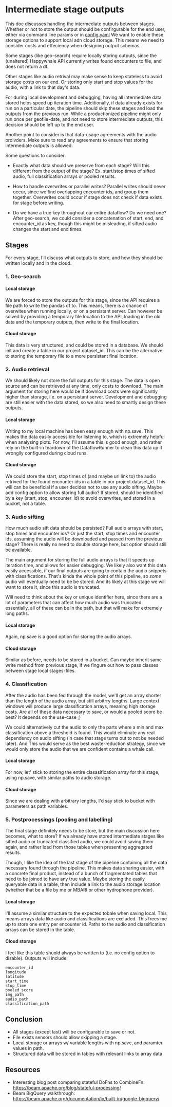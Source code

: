 # Intermediate stage outputs

This doc discusses handling the intermediate outputs between stages. 
Whether or not to store the output should be confirgurable for the end user, either via command line params or in [config.yaml](../../src/config/common.yaml)
We want to enable these storage options to support local adn cloud storage. 
This means we need to consider costs and effeciency when designing output schemas. 

Some stages (like geo-search) require locally storing outputs, since the (unaltered) Happywhale API currently writes found encounters to file, and does not return a df.  <!-- TODO open an PR in happywhale to return df instead of saving to file -->

Other stages like audio retrival may make sense to keep stateless to avoid storage costs on our end. 
Or storing only start and stop values for the audio, with a link to that day's data. 


For during local development and debugging, having all intermediate data stored helps speed up iteration time.
Additionally, if data already exists for run on a particular date, the pipeline should skip these stages and load the outputs from the previous run. 
While a productionized pipeline might only run once per geofile-date, and not need to store intermediate outputs, this decision should be left up to the end user.

Another point to consider is that data-usage agreements with the audio proivders.
Make sure to read any agreements to ensure that storing intermediate outputs is allowed.
<!-- TODO build document for keeping track of hydrophone data usage agreements. -->


Some questions to consider:
- Exactly what data should we preserve from each stage? Will this different from the output of the stage?
Ex. start/stop times of sifted audio, full classification arrays or pooled results.

- How to handle overwrites or parallel writes? Parallel writes should never occur, since we find overlapping encounter ids, and group them together. Overwrites could occur if stage does not check if data exists for stage before writing.
<!-- TODO add unit test for parallel writes -->

- Do we have a true key throughout our entire dataflow? Do we need one? After geo-search, we could consider a concatenation of start, end, and encounter_id as key, though this might be misleading, if sifted audio changes the start and end times. 

## Stages
For every stage, I'll discuss what outputs to store, and how they should be written locally and in the cloud.

### 1. Geo-search
#### Local storage
We are forced to store the outputs for this stage, since the API requires a file path to write the pandas df to. 
This means, there is a chance of overwites when running locally, or on a persistant server.
Can however be solved by providing a temporary file location to the API, loading in the old data and the temporary outputs, then write to the final location.  

#### Cloud storage
This data is very structured, and could be stored in a database.
We should init and create a table in our project.dataset_id. 
This can be the alternative to storing the temporary file to a more persistant final location.


### 2. Audio retrieval
We should likely not store the full outputs for this stage.
The data is open source and can be retrieved at any time, only costs to download.
The main argument for storing here would be if download costs were significantly higher than storage, i.e. on a persistant server.
Development and debugging are still easier with the data stored, so we also need to smartly design these outputs. 

#### Local storage
Writing to my local machine has been easy enough with np.save. 
This makes the data easily accessible for listening to, which is extremely helpful when analysing plots. 
For now, I'll assume this is good enough, and rather rely on the built-in teardown of the DataflowRunner to clean this data up if wronglly configured during cloud runs. 

#### Cloud storage
We could store the start, stop times of (and maybe url link to) the audio retrived for the found encounter ids in a table in our project.dataset_id.
This will can be beneficial if a user decides not to use any audio sifting. 
Maybe add config option to allow storing full audio? 
If stored, should be identified by a key (start, stop, encounter_id) to avoid overwrites, and stored in a bucket, not a table.

### 3. Audio sifting
How much audio sift data should be persisted? 
Full audio arrays with start, stop times and encounter ids? 
Or just the start, stop times and encounter ids, assuming the audio will be downloaded and passed from the previous stage?
There is really no need to double storage here, but option should still be available. 

The main argument for storing the full audio arrays is that it speeds up iteration time, and allows for easier debugging.
We likely also want this data easily accessible, if our final outputs are going to contain the audio snippets with classifications. 
That's kinda the whole point of this pipeline, so _some_ audio will eventually need to be be stored. 
And its likely at this stage we will want to store it, since this audio is truncated.

Will need to think about the key or unique identifier here, since there are a lot of parameters that can affect how much audio was truncated. essentially, all of these can be in the path, but that will make for extremely long paths. 

#### Local storage
Again, np.save is a good option for storing the audio arrays.

#### Cloud storage
Similar as before, needs to be stored in a bucket. 
Can maybe inherit same write method from previous stage, if we fingure out how to pass classes between stage local stages-files. 

### 4. Classification
After the audio has been fed through the model, we'll get an array shorter than the length of the audio array, but still arbitrry lengths. 
Large context windows will produce large classification arrays, meaning high storage costs. 
Are all of these data necessary to save, or would a pooled score be best? It depends on the use-case ;) 

We could alternatively cut the audio to only the parts where a min and max classification above a threshold is found. 
This would eliminate any real dependency on audio sifting (in case that stage turns out to not be needed later). 
And This would serve as the best waste-reduction strategy, since we would only store the audio that we are confident contains a whale call.

#### Local storage
For now, let' stick to storing the entire clasasification array for this stage, using np.save, with similar paths to audio storage.

#### Cloud storage
Since we are dealing with arbitrary lengths, I'd say stick to bucket with parameters as path variables. 


### 5. Postprocessings (pooling and labelling)
The final stage definitely needs to be store, but the main discussion here becomes, what to store? 
If we already have stored intermediate stages like sifted audio or truncated classified audio, we could avoid saving them again, and rather load from those tables when presenting aggregated results. 

Though, I like the idea of the last stage of the pipeline containing all the data necessary found through the pipeline. 
This makes data sharing easier, with a concrete final product, instead of a bunch of fragmentated tables that need to be joined to have any true value. 
Maybe storing the easily queryable data in a table, then include a link to the audio storage location (whether that be a file by me or MBARI or other hydrophone provider).

#### Local storage
I'll assume a similar structure to the expected tobale when saving local. This means arrays data like audio and classifications are excluded. 
This frees me up to store one entry per encounter id. 
Paths to the audio and classification arrays can be stored in the table.

#### Cloud storage
I feel like this table shuold always be written to (i.e. no config option to disable).
Outputs will include:
```
encounter_id
longitude
latitude
start_time
stop_time
pooled_score
img_path
audio_path 
classification_path
```

## Conclusion
- All stages (except last) will be configurable to save or not. 
- File exists sensors should allow skipping a stage.
- Local storage or arrays w/ variable lengths with np.save, and paramter values in path.
- Structured data will be stored in tables with relevant links to array data


## Resources
- Interesting blog post comparing stateful DoFns to CombineFn: https://beam.apache.org/blog/stateful-processing/
- Beam BigQuery walkthrough: https://beam.apache.org/documentation/io/built-in/google-bigquery/
